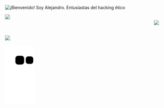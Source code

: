 
![¡Bienvenido! Soy Alejandro. Entusiastas del hacking ético](https://github.com/CyrisXD/CyrisXD/raw/master/bio.gif)
<div align="leftr">
  <a href="https://github.com/ARMoreno99">
  <img height="180em" src="https://github-readme-stats.vercel.app/api?username=ARMoreno99&show_icons=true&theme=dracula&include_all_commits=true&count_private=true"/>
    </div>
<div align="right">
 <a href="https://github.com/ARMoreno99">
  <img height="100em" src="https://github-readme-stats.vercel.app/api/top-langs/?username=ARMoreno99&layout=compact&langs_count=7&theme=dracula"/>
</div>
<div style="display: inline_block"><br>
</div>
  
<div> 
  
  <a href="https://www.linkedin.com/in/alerodriguezm99" target="_blank"><img src="https://img.shields.io/badge/-LinkedIn-%230077B5?style=for-the-badge&logo=linkedin&logoColor=white" target="_blank"></a> 
 
  ![Snake animation](https://github.com/rafaballerini/rafaballerini/blob/output/github-contribution-grid-snake.svg)
